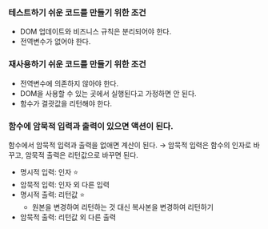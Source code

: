 ### 테스트하기 쉬운 코드를 만들기 위한 조건

- DOM 업데이트와 비즈니스 규칙은 분리되어야 한다.
- 전역변수가 없어야 한다.

### 재사용하기 쉬운 코드를 만들기 위한 조건

- 전역변수에 의존하지 않아야 한다.
- DOM을 사용할 수 있는 곳에서 실행된다고 가정하면 안 된다.
- 함수가 결괏값을 리턴해야 한다.

### 함수에 암묵적 입력과 출력이 있으면 액션이 된다.

함수에서 암묵적 입력과 출력을 없애면 계산이 된다. → 암묵적 입력은 함수의 인자로 바꾸고, 암묵적 출력은 리턴값으로 바꾸면 된다.

- 명시적 입력: 인자 ⭐️
- 암묵적 입력: 인자 외 다른 입력
- 명시적 출력: 리턴값 ⭐️
  - 원본을 변경하여 리턴하는 것 대신 복사본을 변경하여 리턴하기
- 암묵적 출력: 리턴값 외 다른 출력
